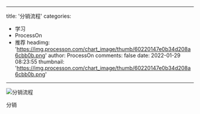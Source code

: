 
---
title: '分销流程'
categories: 
 - 学习
 - ProcessOn
 - 推荐
headimg: 'https://img.processon.com/chart_image/thumb/60220147e0b34d208a6cbb0b.png'
author: ProcessOn
comments: false
date: 2022-01-29 08:23:55
thumbnail: 'https://img.processon.com/chart_image/thumb/60220147e0b34d208a6cbb0b.png'
---

<div>   
<img class="thumb" alt="分销流程" src="https://img.processon.com/chart_image/thumb/60220147e0b34d208a6cbb0b.png" referrerpolicy="no-referrer">
<p>分销</p>  
</div>
            